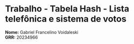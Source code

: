 # Trabalho - Tabela Hash - Lista telefônica e sistema de votos

**Nome:** Gabriel Francelino Voidaleski  
**GRR:** 20234966

